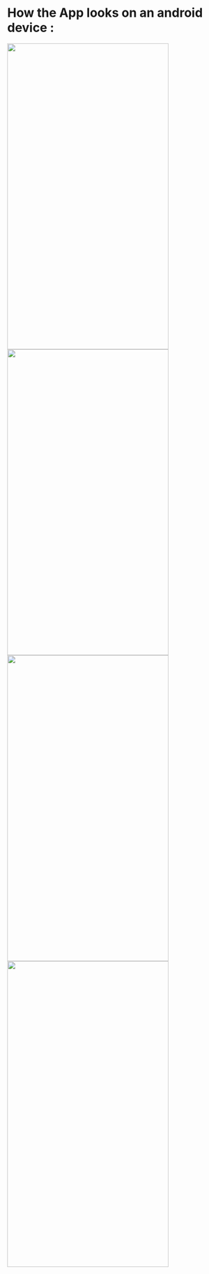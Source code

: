 # How the App looks on an android device :

<img src="https://user-images.githubusercontent.com/83108253/131484678-376b3da7-36d8-454a-9ec0-c60fbaf004b7.jpg" height="700px" width="370px">    <img src="https://user-images.githubusercontent.com/83108253/131484701-c46c664f-81b1-453f-8607-2a0864d901a4.jpg" height="700px" width="370px">    <img src="https://user-images.githubusercontent.com/83108253/131484711-2fae53c2-6ea3-4d89-9d60-00aec6110719.jpg" height="700px" width="370px">    <img src="https://user-images.githubusercontent.com/83108253/131484751-9484d825-9963-40d0-856f-b5a9f3badded.jpg" height="700px" width="370px">


